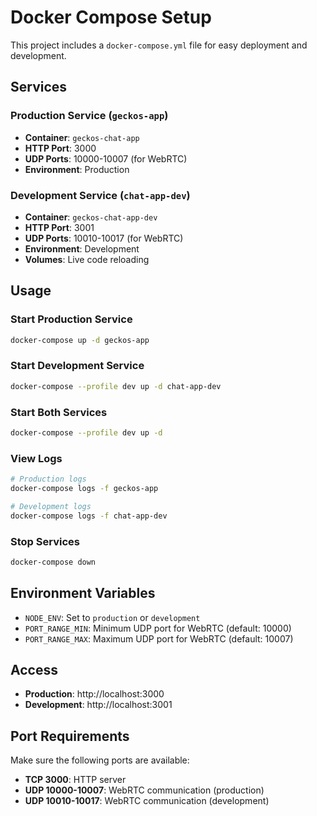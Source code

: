 # Docker Compose Setup

This project includes a `docker-compose.yml` file for easy deployment and development.

## Services

### Production Service (`geckos-app`)
- **Container**: `geckos-chat-app`
- **HTTP Port**: 3000
- **UDP Ports**: 10000-10007 (for WebRTC)
- **Environment**: Production

### Development Service (`chat-app-dev`)
- **Container**: `geckos-chat-app-dev`
- **HTTP Port**: 3001
- **UDP Ports**: 10010-10017 (for WebRTC)
- **Environment**: Development
- **Volumes**: Live code reloading

## Usage

### Start Production Service
```bash
docker-compose up -d geckos-app
```

### Start Development Service
```bash
docker-compose --profile dev up -d chat-app-dev
```

### Start Both Services
```bash
docker-compose --profile dev up -d
```

### View Logs
```bash
# Production logs
docker-compose logs -f geckos-app

# Development logs
docker-compose logs -f chat-app-dev
```

### Stop Services
```bash
docker-compose down
```

## Environment Variables

- `NODE_ENV`: Set to `production` or `development`
- `PORT_RANGE_MIN`: Minimum UDP port for WebRTC (default: 10000)
- `PORT_RANGE_MAX`: Maximum UDP port for WebRTC (default: 10007)

## Access

- **Production**: http://localhost:3000
- **Development**: http://localhost:3001

## Port Requirements

Make sure the following ports are available:
- **TCP 3000**: HTTP server
- **UDP 10000-10007**: WebRTC communication (production)
- **UDP 10010-10017**: WebRTC communication (development)
